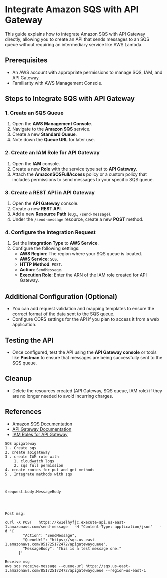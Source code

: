 # Integrate Amazon SQS with API Gateway

This guide explains how to integrate Amazon SQS with API Gateway directly, allowing you to create an API that sends messages to an SQS queue without requiring an intermediary service like AWS Lambda.

## Prerequisites
- An AWS account with appropriate permissions to manage SQS, IAM, and API Gateway.
- Familiarity with AWS Management Console.

## Steps to Integrate SQS with API Gateway

### 1. Create an SQS Queue
1. Open the **AWS Management Console**.
2. Navigate to the **Amazon SQS** service.
3. Create a new **Standard Queue**.
4. Note down the **Queue URL** for later use.

### 2. Create an IAM Role for API Gateway
1. Open the **IAM** console.
2. Create a new **Role** with the service type set to **API Gateway**.
3. Attach the **AmazonSQSFullAccess** policy or a custom policy that includes permissions to send messages to your specific SQS queue.

### 3. Create a REST API in API Gateway
1. Open the **API Gateway** console.
2. Create a new **REST API**.
3. Add a new **Resource Path** (e.g., `/send-message`).
4. Under the `/send-message` resource, create a new **POST** method.

### 4. Configure the Integration Request
1. Set the **Integration Type** to **AWS Service**.
2. Configure the following settings:
   - **AWS Region**: The region where your SQS queue is located.
   - **AWS Service**: `SQS`.
   - **HTTP Method**: `POST`.
   - **Action**: `SendMessage`.
   - **Execution Role**: Enter the ARN of the IAM role created for API Gateway.

## Additional Configuration (Optional)
- You can add request validation and mapping templates to ensure the correct format of the data sent to the SQS queue.
- Configure CORS settings for the API if you plan to access it from a web application.

## Testing the API
- Once configured, test the API using the **API Gateway console** or tools like **Postman** to ensure that messages are being successfully sent to the SQS queue.

## Cleanup
- Delete the resources created (API Gateway, SQS queue, IAM role) if they are no longer needed to avoid incurring charges.

## References
- [Amazon SQS Documentation](https://docs.aws.amazon.com/AWSSimpleQueueService/latest/SQSDeveloperGuide/welcome.html)
- [API Gateway Documentation](https://docs.aws.amazon.com/apigateway/latest/developerguide/welcome.html)
- [IAM Roles for API Gateway](https://docs.aws.amazon.com/apigateway/latest/developerguide/apigateway-setup-iam.html)


```
SQS apigateway 
1 . Create sqs 
2. create apigateway
3 . create IAM role with 
	1. cloudwatch logs
	2. sqs full permission
4. create routes for put and get methods
5 . Integrate methods with sqs



$request.body.MessageBody


      
      
Post msg: 

curl -X POST   https://kw1elhyfjc.execute-api.us-east-1.amazonaws.com/send-message   -H "Content-Type: application/json"   -d '{
        "Action": "SendMessage",
        "QueueUrl": "https://sqs.us-east-1.amazonaws.com/851725172472/apigatewayqueue",
        "MessageBody": "This is a test message one."
      }'
      
Receive msg
aws sqs receive-message --queue-url https://sqs.us-east-1.amazonaws.com/851725172472/apigatewayqueue --region=us-east-1
```